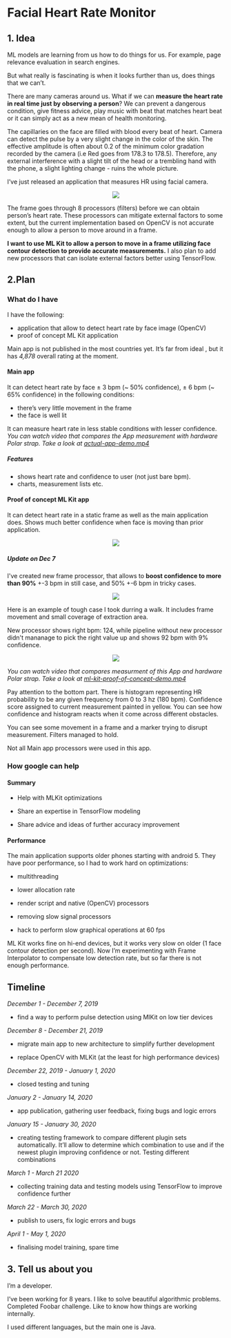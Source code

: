 
# Facial Heart Rate Monitor 

## 1. Idea 

ML models are learning from us how to do things for us. For example, page relevance evaluation in search engines.

But what really is fascinating is when it looks further than us, does things that we can’t.

There are many cameras around us. What if we can **measure the heart rate in real time just by observing a person**? We can prevent a dangerous condition, give fitness advice, play music with beat that matches heart beat or it can simply act as a new mean of health monitoring.

The capillaries on the face are filled with blood every beat of heart. Camera can detect the pulse by a very slight change in the color of the skin. The effective amplitude is often about 0.2 of the minimum color gradation recorded by the camera (i.e Red goes from 178.3 to 178.5). Therefore, any external interference with a slight tilt of the head or a trembling hand with the phone, a slight lighting change - ruins the whole picture.

I’ve just released an application that measures HR using facial camera.
 
 <p align="center">


<img src="images/interface.png"/>
</p>
<p />

 The frame goes through 8 processors (filters) before we can obtain person’s heart rate. These processors can mitigate external factors to some extent, but the current implementation based on OpenCV is not accurate enough to allow a person to move around in a frame.

**I want to use ML Kit to allow a person to move in a frame utilizing face contour detection to provide accurate measurements.** I also plan to add new processors that can isolate external factors better using TensorFlow.

## 2.Plan 

### What do I have

I have the following: 
* application that allow to detect heart rate by face image (OpenCV) 
* proof of concept ML Kit application

Main app is not published in the most countries yet. It’s far from ideal , but it has *4,878* overall rating at the moment. 

#### Main app

It can detect heart rate by face ± 3 bpm (~ 50% confidence), ± 6 bpm (~ 65% confidence) in the following conditions:

* there’s very little movement in the frame
* the face is well lit

It can measure heart rate in less stable conditions with lesser confidence.
*You can watch video that compares the App measurement with hardware Polar strap. Take a look at [actual-app-demo.mp4](actual-app-demo.mp4)*

##### Features

* shows heart rate and confidence to user (not just bare bpm).
* charts, measurement lists etc.

#### Proof of concept ML Kit app
It can detect heart rate in a static frame as well as the main application does. Shows much better confidence when face is moving than prior application.

<p align="center">


<img src="images/proof-of-concept.png"/>
</p>
<p />

##### Update on Dec 7
I've created new frame processor, that allows to **boost confidence to more than 90%** +-3 bpm in still case, and 50% +-6 bpm in tricky cases.

<p align="center">


<img src="images/new-approach.png"/>
</p>
<p />


Here is an example of tough case I took durring a walk. It includes frame movement and small coverage of extraction area. 

New processor shows right bpm: 124, while pipeline without new processor didn't mananage to pick the right value up and shows 92 bpm with 9% confidence.

<p align="center">


<img src="images/new-approach-tough.png"/>
</p>
<p />



_You can watch video that compares measurment of this App and hardware Polar strap. Take a look at [ml-kit-proof-of-concept-demo.mp4](ml-kit-proof-of-concept-demo.mp4)_

Pay attention to the bottom part. There is histogram representing HR probability to be any given frequency from 0 to 3 hz (180 bpm). Confidence score assigned to current measurement painted in yellow.  You can see how confidence and histogram reacts when it come across different obstacles.

You can see some movement in a frame and a marker trying to disrupt measurement. Filters managed to hold.


Not all Main app processors were used in this app.

### How google can help
#### Summary

- Help with MLKit optimizations

- Share an expertise in TensorFlow modeling

- Share advice and ideas of further accuracy improvement

#### Performance 

The main application supports older phones starting with android 5. They have poor performance, so I had to work hard on optimizations:

- multithreading

- lower allocation rate

- render script and native (OpenCV) processors

- removing slow signal processors

- hack to perform slow graphical operations at 60 fps



ML Kit works fine on hi-end devices, but it works very slow on older (1 face contour detection per second). Now I’m experimenting with Frame Interpolator to compensate low detection rate, but so far there is not enough performance.

## Timeline

_December 1 - December 7, 2019_

- find a way to perform pulse detection using MlKit on low tier devices

_December 8 - December 21, 2019_

- migrate main app to new architecture to simplify further development

- replace OpenCV with MLKit (at the least for high performance devices)

_December 22, 2019 - January 1, 2020_

- closed testing and tuning

_January 2 - January 14, 2020_

- app publication, gathering user feedback, fixing bugs and logic errors

_January 15 - January 30, 2020_

- creating testing framework to compare different plugin sets automatically. It’ll allow to determine which combination to use and if the newest plugin improving confidence or not. Testing different combinations

_March 1 - March 21 2020_

- collecting training data and testing models using TensorFlow to improve confidence further

_March 22 - March 30, 2020_

- publish to users, fix logic errors and bugs

_April 1 - May 1, 2020_

- finalising model training, spare time

## 3. Tell us about you

I’m a developer.

I’ve been working for 8 years. I like to solve beautiful algorithmic problems. Completed Foobar challenge. Like to know how things are working internally.

I used different languages, but the main one is Java.

